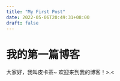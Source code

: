 ```yaml
---
title: "My First Post"
date: 2022-05-06T20:49:31+08:00
draft: false
---
```


# 我的第一篇博客

大家好，我叫皮卡茶~ 欢迎来到我的博客！>.<
